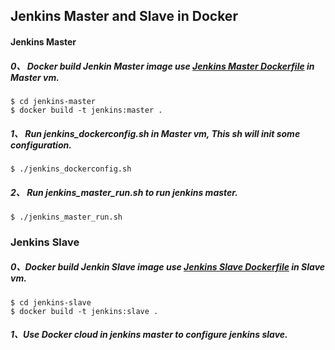 ## Jenkins Master and Slave in Docker 

#### Jenkins Master

##### 0、 Docker build Jenkin Master image use [Jenkins Master Dockerfile] in Master vm.

```
$ cd jenkins-master
$ docker build -t jenkins:master .
```

##### 1、 Run jenkins_dockerconfig.sh in Master vm, This sh will init some configuration.

```
$ ./jenkins_dockerconfig.sh
```

##### 2、 Run jenkins_master_run.sh to run jenkins master.

```
$ ./jenkins_master_run.sh
```

### Jenkins Slave 

##### 0、Docker build Jenkin Slave image use [Jenkins Slave Dockerfile] in Slave vm.

```
$ cd jenkins-slave
$ docker build -t jenkins:slave .
```

##### 1、Use Docker cloud in jenkins master to configure jenkins slave.








[Jenkins Master Dockerfile]:https://github.com/zbbkeepgoing/containerization/tree/master/Jenkin/jenkins-master
[Jenkins Slave Dockerfile]:https://github.com/zbbkeepgoing/containerization/tree/master/Jenkin/jenkins-slave
